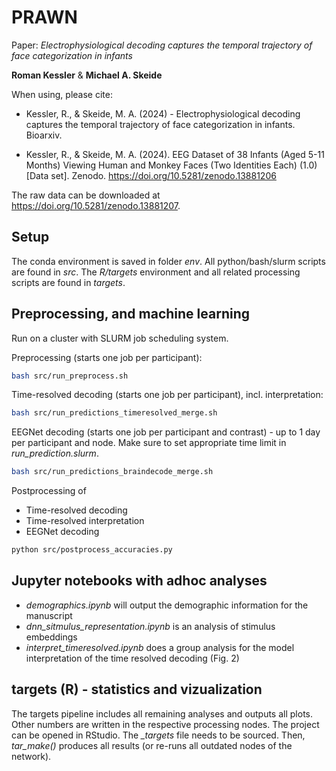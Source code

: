 # PRAWN

Paper: *Electrophysiological decoding captures the temporal trajectory of face categorization in infants*

**Roman Kessler** & **Michael A. Skeide**


When using, please cite:

- Kessler, R., & Skeide, M. A. (2024) - Electrophysiological decoding captures the temporal trajectory of face categorization in infants. Bioarxiv.
  
- Kessler, R., & Skeide, M. A. (2024). EEG Dataset of 38 Infants (Aged 5-11 Months) Viewing Human and Monkey Faces (Two Identities Each) (1.0) [Data set]. Zenodo. https://doi.org/10.5281/zenodo.13881206


The raw data can be downloaded at https://doi.org/10.5281/zenodo.13881207.


## Setup

The conda environment is saved in folder *env*. All python/bash/slurm scripts are found in *src*.
The *R/targets* environment and all related processing scripts are found in *targets*.


## Preprocessing, and machine learning

Run on a cluster with SLURM job scheduling system.

Preprocessing (starts one job per participant):

```bash
bash src/run_preprocess.sh
```

Time-resolved decoding (starts one job per participant), incl. interpretation:

```bash
bash src/run_predictions_timeresolved_merge.sh
```

EEGNet decoding (starts one job per participant and contrast) - up to 1 day per participant and node. Make sure to set appropriate time limit in *run_prediction.slurm*.

```bash
bash src/run_predictions_braindecode_merge.sh
```

Postprocessing of 
- Time-resolved decoding
- Time-resolved interpretation
- EEGNet decoding

```bash
python src/postprocess_accuracies.py
```

## Jupyter notebooks with adhoc analyses

- *demographics.ipynb* will output the demographic information for the manuscript
- *dnn_sitmulus_representation.ipynb* is an analysis of stimulus embeddings
- *interpret_timeresolved.ipynb* does a group analysis for the model interpretation of the time resolved decoding (Fig. 2) 

## targets (R) - statistics and vizualization

The targets pipeline includes all remaining analyses and outputs all plots. Other numbers are written in the respective processing nodes. The project can be opened in RStudio. The *_targets* file needs to be sourced. Then, *tar_make()* produces all results (or re-runs all outdated nodes of the network).



